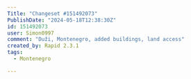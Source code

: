 ```yaml
---
Title: "Changeset #151492073"
PublishDate: "2024-05-18T12:38:30Z"
id: 151492073
user: Simon0997
comment: "Duži, Montenegro, added buildings, land access"
created_by: Rapid 2.3.1
tags:
  - Montenegro

---
```

